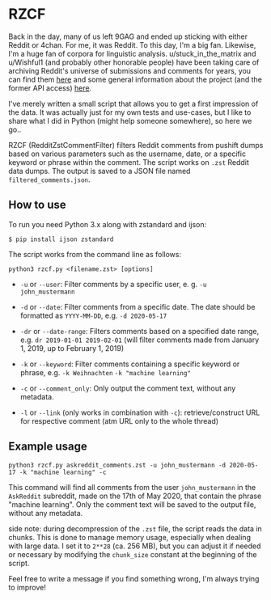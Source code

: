 # RZCF
Back in the day, many of us left 9GAG and ended up sticking with either Reddit or 4chan. For me, it was Reddit. To this day, I'm a big fan. Likewise, I'm a huge fan of corpora for linguistic analysis.
u/stuck_in_the_matrix and u/Wishful1 (and probably other honorable people) have been taking care of archiving Reddit's universe of submissions and comments for years, you can find them [here](https://academictorrents.com/details/7c0645c94321311bb05bd879ddee4d0eba08aaee) and some general information about the project (and the former API access) [here](https://www.reddit.com/r/pushshift/comments/bcxguf/).

I've merely written a small script that allows you to get a first impression of the data. It was actually just for my own tests and use-cases, but I like to share what I did in Python (might help someone somewhere), so here we go..

RZCF (RedditZstCommentFilter) filters Reddit comments from pushift dumps based on various parameters such as the username, date, or a specific keyword or phrase within the comment. The script works on `.zst` Reddit data dumps. The output is saved to a JSON file named `filtered_comments.json`.

## How to use

To run you need Python 3.x along with zstandard and ijson:

`$ pip install ijson zstandard`

The script works from the command line as follows:

`python3 rzcf.py <filename.zst> [options]` 

-   `-u` or `--user`: Filter comments by a specific user, e. g. `-u john_mustermann`  
   
-   `-d` or `--date`: Filter comments from a specific date. The date should be formatted as `YYYY-MM-DD`, e.g. `-d 2020-05-17`

- `-dr` or `--date-range`: Filters comments based on a specified date range, e.g. `dr 2019-01-01 2019-02-01` (will filter comments made from January 1, 2019, up to February 1, 2019)
    
-   `-k` or `--keyword`: Filter comments containing a specific keyword or phrase, e.g. `-k Weihnachten` `-k "machine learning"`
    
-   `-c` or `--comment_only`: Only output the comment text, without any metadata.
- `-l` or `--link` (only works in combination with `-c`): retrieve/construct URL for respective comment (atm URL only to the whole thread)
    

## Example usage

`python3 rzcf.py askreddit_comments.zst -u john_mustermann -d 2020-05-17 -k "machine learning" -c` 

This command will find all comments from the user `john_mustermann` in the `AskReddit` subreddit, made on the 17th of May 2020, that contain the phrase "machine learning". Only the comment text will be saved to the output file, without any metadata.

side note: during decompression of the `.zst` file, the script reads the data in chunks. This is done to manage memory usage, especially when dealing with large data. I set it to `2**28` (ca. 256 MB), but you can adjust it if needed or necessary by modifying the `chunk_size` constant at the beginning of the script.

Feel free to write a message if you find something wrong, I'm always trying to improve!
